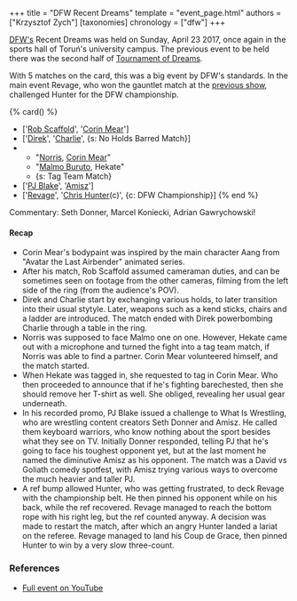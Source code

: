 +++
title = "DFW Recent Dreams"
template = "event_page.html"
authors = ["Krzysztof Zych"]
[taxonomies]
chronology = ["dfw"]
+++

[DFW's](@/o/dfw.md) Recent Dreams was held on Sunday, April 23 2017, once again in the sports hall of Toruń's university campus. The previous event to be held there was the second half of [Tournament of Dreams](@/e/dfw/2016-08-20-dfw-tournament-of-dreams-2.md).

With 5 matches on the card, this was a big event by DFW's standards. In the main event Revage, who won the gauntlet match at the [previous show](@/e/dfw/2017-02-14-dfw-love-hurts-wrestling-even-more.md), challenged Hunter for the DFW championship.

{% card() %}
- ['[Rob Scaffold](@/w/rob-scaffold.md)', '[Corin Mear](@/w/corin-mear.md)']
- ['[Direk](@/w/direk.md)', '[Charlie](@/w/madman-charlie.md)', {s: No Holds Barred
      Match}]
- - "[Norris](@/w/isnorr.md), [Corin Mear](@/w/corin-mear.md)"
  - "[Malmo Buruto](@/w/malmo-buruto.md), Hekate"
  - {s: Tag Team Match}
- ['[PJ Blake](@/w/pj-blake.md)', '[Amisz](@/w/axel-fox.md)']
- ['[Revage](@/w/rafael-kid.md)', '[Chris Hunter](@/w/chris-hunter.md)(c)', {c: DFW
      Championship}]
{% end %}

Commentary: Seth Donner, Marcel Koniecki, Adrian Gawrychowski!

#### Recap

* Corin Mear's bodypaint was inspired by the main character Aang from "Avatar the Last Airbender" animated series.
* After his match, Rob Scaffold assumed cameraman duties, and can be sometimes seen on footage from the other cameras, filming from the left side of the ring (from the audience's POV).
* Direk and Charlie start by exchanging various holds, to later transition into their usual stytyle. Later, weapons such as a kend sticks, chairs and a ladder are introduced. The match ended with Direk powerbombing Charlie through a table in the ring.
* Norris was supposed to face Malmo one on one. However, Hekate came out with a microphone and turned the fight into a tag team match, if Norris was able to find a partner. Corin Mear volunteered himself, and the match started.
* When Hekate was tagged in, she requested to tag in Corin Mear. Who then proceeded to announce that if he's fighting barechested, then she should remove her T-shirt as well. She obliged, revealing her usual gear underneath.
* In his recorded promo, PJ Blake issued a challenge to What Is Wrestling, who are wrestling content creators Seth Donner and Amisz. He called them keyboard warriors, who know nothing about the sport besides what they see on TV. Initially Donner responded, telling PJ that he's going to face his toughest opponent yet, but at the last moment he named the diminutive Amisz as his opponent. The match was a David vs Goliath comedy spotfest, with Amisz trying various ways to overcome the much heavier and taller PJ.
* A ref bump allowed Hunter, who was getting frustrated, to deck Revage with the championship belt. He then pinned his opponent while on his back, while the ref recovered. Revage managed to reach the bottom rope with his right leg, but the ref counted anyway. A decision was made to restart the match, after which an angry Hunter landed a lariat on the referee. Revage managed to land his Coup de Grace, then pinned Hunter to win by a very slow three-count.

### References

* [Full event on YouTube](https://www.youtube.com/watch?v=WPp24DvuXA8)
